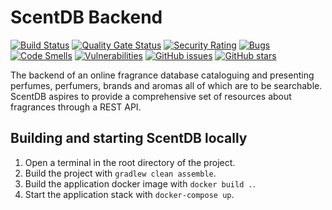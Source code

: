 # ScentDB Backend
[![Build Status](https://travis-ci.com/remus-selea/scentdb.svg?branch=master)](https://travis-ci.com/remus-selea/scentdb)
[![Quality Gate Status](https://sonarcloud.io/api/project_badges/measure?project=com.github.remus-selea%3Ascentdb&metric=alert_status)](https://sonarcloud.io/dashboard?id=com.github.remus-selea%3Ascentdb)
[![Security Rating](https://sonarcloud.io/api/project_badges/measure?project=com.github.remus-selea%3Ascentdb&metric=security_rating)](https://sonarcloud.io/dashboard?id=com.github.remus-selea%3Ascentdb)
[![Bugs](https://sonarcloud.io/api/project_badges/measure?project=com.github.remus-selea%3Ascentdb&metric=bugs)](https://sonarcloud.io/dashboard?id=com.github.remus-selea%3Ascentdb)
[![Code Smells](https://sonarcloud.io/api/project_badges/measure?project=com.github.remus-selea%3Ascentdb&metric=code_smells)](https://sonarcloud.io/dashboard?id=com.github.remus-selea%3Ascentdb)
[![Vulnerabilities](https://sonarcloud.io/api/project_badges/measure?project=com.github.remus-selea%3Ascentdb&metric=vulnerabilities)](https://sonarcloud.io/dashboard?id=com.github.remus-selea%3Ascentdb)
[![GitHub issues](https://img.shields.io/github/issues/remus-selea/scentdb)](https://github.com/remus-selea/scentdb/issues)
[![GitHub stars](https://img.shields.io/github/stars/remus-selea/scentdb)](https://github.com/remus-selea/scentdb/stargazers)  

The backend of an online fragrance database cataloguing and presenting perfumes, perfumers, brands and aromas all of which are to be searchable.
ScentDB aspires to provide a comprehensive set of resources about fragrances through a REST API.

## Building and starting ScentDB locally

1. Open a terminal in the root directory of the project.
2. Build the project with `gradlew clean assemble`.
3. Build the application docker image with `docker build .`.
4. Start the application stack with `docker-compose up`.
